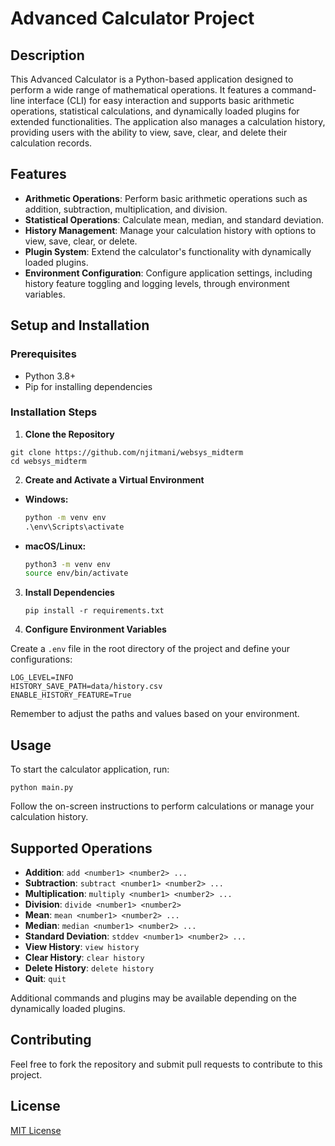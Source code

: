 # Advanced Calculator Project

## Description

This Advanced Calculator is a Python-based application designed to perform a wide range of mathematical operations. It features a command-line interface (CLI) for easy interaction and supports basic arithmetic operations, statistical calculations, and dynamically loaded plugins for extended functionalities. The application also manages a calculation history, providing users with the ability to view, save, clear, and delete their calculation records.

## Features

- **Arithmetic Operations**: Perform basic arithmetic operations such as addition, subtraction, multiplication, and division.
- **Statistical Operations**: Calculate mean, median, and standard deviation.
- **History Management**: Manage your calculation history with options to view, save, clear, or delete.
- **Plugin System**: Extend the calculator's functionality with dynamically loaded plugins.
- **Environment Configuration**: Configure application settings, including history feature toggling and logging levels, through environment variables.

## Setup and Installation

### Prerequisites

- Python 3.8+
- Pip for installing dependencies

### Installation Steps

1. **Clone the Repository**

```
git clone https://github.com/njitmani/websys_midterm
cd websys_midterm
```


2. **Create and Activate a Virtual Environment**

- **Windows:**

  ```cmd
  python -m venv env
  .\env\Scripts\activate
  ```

- **macOS/Linux:**

  ```sh
  python3 -m venv env
  source env/bin/activate
  ```

3. **Install Dependencies**

    ```
    pip install -r requirements.txt
    ```


4. **Configure Environment Variables**

Create a `.env` file in the root directory of the project and define your configurations:

```
LOG_LEVEL=INFO
HISTORY_SAVE_PATH=data/history.csv
ENABLE_HISTORY_FEATURE=True
```


Remember to adjust the paths and values based on your environment.

## Usage

To start the calculator application, run:

```
python main.py
```


Follow the on-screen instructions to perform calculations or manage your calculation history.

## Supported Operations

- **Addition**: `add <number1> <number2> ...`
- **Subtraction**: `subtract <number1> <number2> ...`
- **Multiplication**: `multiply <number1> <number2> ...`
- **Division**: `divide <number1> <number2>`
- **Mean**: `mean <number1> <number2> ...`
- **Median**: `median <number1> <number2> ...`
- **Standard Deviation**: `stddev <number1> <number2> ...`
- **View History**: `view history`
- **Clear History**: `clear history`
- **Delete History**: `delete history`
- **Quit**: `quit`

Additional commands and plugins may be available depending on the dynamically loaded plugins.

## Contributing

Feel free to fork the repository and submit pull requests to contribute to this project.

## License

[MIT License](./License)
